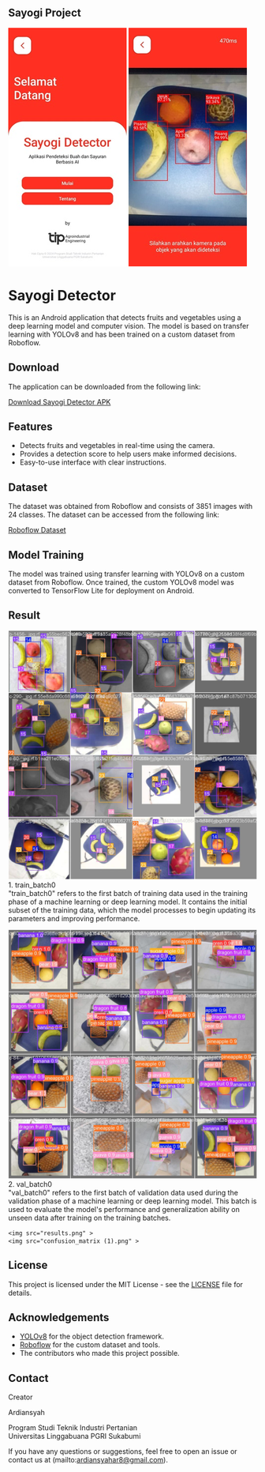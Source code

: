 ## Sayogi Project


<p>
    <img src="home.jpeg" >
    <img src="test.jpg" >
</p>

# Sayogi Detector

This is an Android application that detects fruits and vegetables using a deep learning model and computer vision. The model is based on transfer learning with YOLOv8 and has been trained on a custom dataset from Roboflow.

## Download

The application can be downloaded from the following link:

[Download Sayogi Detector APK](https://drive.google.com/file/d/1PdI018NzLEvuGL6dW-VMDjKaQzJbLz95/view?usp=sharing)

## Features

- Detects fruits and vegetables in real-time using the camera.
- Provides a detection score to help users make informed decisions.
- Easy-to-use interface with clear instructions.

## Dataset

The dataset was obtained from Roboflow and consists of 3851 images with 24 classes. The dataset can be accessed from the following link:

[Roboflow Dataset](https://universe.roboflow.com/orkhan-aliyev-8nktf/fruits-and-vegetables-2vf7u)

## Model Training

The model was trained using transfer learning with YOLOv8 on a custom dataset from Roboflow. Once trained, the custom YOLOv8 model was converted to TensorFlow Lite for deployment on Android.

## Result 

<p>
    <img src="train_batch0.jpg" > <br>
    1. train_batch0 <br>
    "train_batch0" refers to the first batch of training data used in the training phase of a machine learning or deep learning model. It contains the initial subset of the training data, which the model processes to begin updating its parameters and improving performance. 
    </p>
 
<p>
     <img src="val_batch0.jpg" > <br>
    2. val_batch0 <br>
    "val_batch0" refers to the first batch of validation data used during the validation phase of a machine learning or deep learning model. This batch is used to evaluate the model's performance and generalization ability on unseen data after training on the training batches.
    
    <img src="results.png" >
    <img src="confusion_matrix (1).png" >
</p>

## License

This project is licensed under the MIT License - see the [LICENSE](LICENSE) file for details.

## Acknowledgements

- [YOLOv8](https://github.com/ultralytics/ultralytics) for the object detection framework.
- [Roboflow](https://roboflow.com/) for the custom dataset and tools.
- The contributors who made this project possible.

## Contact

<p>Creator<br>
    
Ardiansyah</p> 


<p>Program Studi Teknik Industri Pertanian<br>Universitas Linggabuana PGRI Sukabumi</p>

If you have any questions or suggestions, feel free to open an issue or contact us at (mailto:ardiansyahar8@gmail.com).

